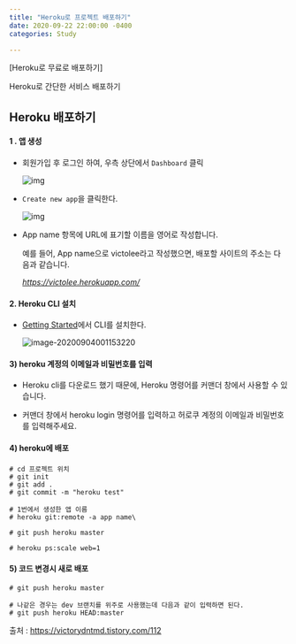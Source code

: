 ```yaml
---
title: "Heroku로 프로젝트 배포하기"
date: 2020-09-22 22:00:00 -0400
categories: Study

---
```


[Heroku로 무료로 배포하기]

Heroku로 간단한 서비스 배포하기



## Heroku 배포하기

#### 1 . 앱 생성

- 회원가입 후 로그인 하여, 우측 상단에서 `Dashboard` 클릭

  ![img](../../assets/images/study/deploy/heroku1.png)

- `Create new app`을 클릭한다.

  ![img](../../assets/images/study/deploy/heroku2.png)

- App name 항목에 URL에 표기할 이름을 영어로 작성합니다.

  예를 들어, App name으로 victolee라고 작성했으면, 배포할 사이트의 주소는 다음과 같습니다.

  *https://victolee.herokuapp.com/*



#### 2. Heroku CLI 설치

- [Getting Started](https://devcenter.heroku.com/articles/getting-started-with-nodejs#set-up)에서 CLI를 설치한다.

  ![image-20200904001153220](../../assets/images/study/deploy/heroku3.png)

#### 3) heroku 계정의 이메일과 비밀번호를 입력

- Heroku cli를 다운로드 했기 때문에, Heroku 명령어를 커맨더 창에서 사용할 수 있습니다.

- 커맨더 창에서 heroku login 명령어를 입력하고 허로쿠 계정의 이메일과 비밀번호를 입력해주세요.



#### 4) heroku에 배포

```
# cd 프로젝트 위치
# git init
# git add .
# git commit -m "heroku test"

# 1번에서 생성한 앱 이름
# heroku git:remote -a app name\

# git push heroku master

# heroku ps:scale web=1
```



#### 5) 코드 변경시 새로 배포

```
# git push heroku master

# 나같은 경우는 dev 브랜치를 위주로 사용했는데 다음과 같이 입력하면 된다.
# git push heroku HEAD:master
```



출처 : https://victorydntmd.tistory.com/112